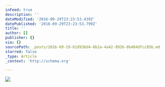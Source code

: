 ```yaml
---
inFeed: true
description: ''
dateModified: '2016-09-29T23:23:53.439Z'
datePublished: '2016-09-29T23:23:53.799Z'
title: ''
author: []
publisher: {}
via: {}
sourcePath: _posts/2016-09-29-61d936d4-8b2a-4a42-9926-8b404dfcc85b.md
starred: false
_type: Article
_context: 'http://schema.org'

---
```

<article style=""><img src="https://the-grid-user-content.s3-us-west-2.amazonaws.com/1687cbd5-79bf-419a-a4ae-30f1a5431b98.jpg" /></article>